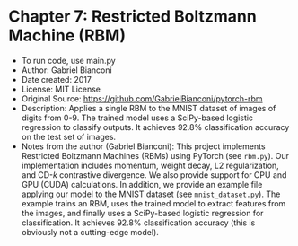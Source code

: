 # Chapter 7: Restricted Boltzmann Machine (RBM) 

* To run code, use main.py
* Author: Gabriel Bianconi 
* Date created: 2017
* License: MIT License
* Original Source: https://github.com/GabrielBianconi/pytorch-rbm
* Description: Applies a single RBM to the MNIST dataset of images of digits from 0-9. The trained model uses a SciPy-based logistic regression to classify outputs. It achieves 92.8% classification accuracy on the test set of images.
* Notes from the author (Gabriel Bianconi):
This project implements Restricted Boltzmann Machines (RBMs) using PyTorch (see `rbm.py`). Our implementation includes momentum, weight decay, L2 regularization, and CD-*k* contrastive divergence. We also provide support for CPU and GPU (CUDA) calculations. In addition, we provide an example file applying our model to the MNIST dataset (see `mnist_dataset.py`). The example trains an RBM, uses the trained model to extract features from the images, and finally uses a SciPy-based logistic regression for classification. It achieves 92.8% classification accuracy (this is obviously not a cutting-edge model).
